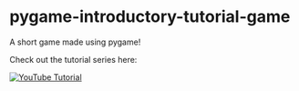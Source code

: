 # pygame-introductory-tutorial-game
A short game made using pygame!

Check out the tutorial series here:

[![YouTube Tutorial](https://img.youtube.com/vi/-3oC2C5oNFc/0.jpg)](https://www.youtube.com/watch?v=-3oC2C5oNFc)
